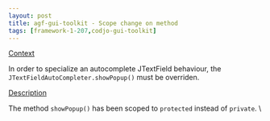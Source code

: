 ```yaml
---
layout: post
title: agf-gui-toolkit - Scope change on method
tags: [framework-1-207,codjo-gui-toolkit]
---
```

<u>Context</u>

In order to specialize&nbsp;an autocomplete JTextField behaviour, the ```JTextFieldAutoCompleter.showPopup()``` must be overriden.

<u>Description</u>

The method ```showPopup()``` has been scoped to ```protected``` instead of ```private```.
\\